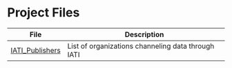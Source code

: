 # Project Files

File | Description
--- | ---
[IATI_Publishers](https://github.com/Humanitarian-AI/IATIPlus/blob/main/Project%20Files/IATI_Publishers.csv) | List of organizations channeling data through IATI
